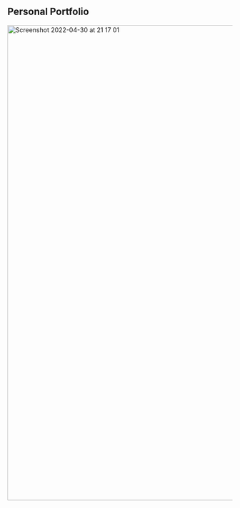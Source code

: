 ## Personal Portfolio

<img width="1064" alt="Screenshot 2022-04-30 at 21 17 01" src="https://user-images.githubusercontent.com/64093015/166119598-b8578836-0ac4-4626-8945-400c05d34f2f.png">
